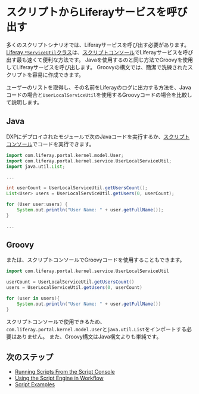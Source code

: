 # スクリプトからLiferayサービスを呼び出す

多くのスクリプトシナリオでは、Liferayサービスを呼び出す必要があります。 [Liferay `*ServiceUtil`クラス](https://docs.liferay.com/dxp/portal/7.2-latest/javadocs/portal-kernel/)は、[スクリプトコンソール](./running-scripts-from-the-script-console.md)でLiferayサービスを呼び出す最も速くて便利な方法です。 Javaを使用するのと同じ方法でGroovyを使用してLiferayサービスを呼び出します。 Groovyの構文では、簡潔で洗練されたスクリプトを容易に作成できます。

ユーザーのリストを取得し、その名前をLiferayのログに出力する方法を、Javaコードの場合と`UserLocalServiceUtil`を使用するGroovyコードの場合を比較して説明します。

## Java

DXPにデプロイされたモジュールで次のJavaコードを実行するか、[スクリプトコンソール](./running-scripts-from-the-script-console.md)でコードを実行できます。

``` groovy
import com.liferay.portal.kernel.model.User;
import com.liferay.portal.kernel.service.UserLocalServiceUtil;
import java.util.List;

...

int userCount = UserLocalServiceUtil.getUsersCount();
List<User> users = UserLocalServiceUtil.getUsers(0, userCount);

for (User user:users) {
    System.out.println("User Name: " + user.getFullName());
}

...
```

## Groovy

または、スクリプトコンソールでGroovyコードを使用することもできます。

``` groovy
import com.liferay.portal.kernel.service.UserLocalServiceUtil

userCount = UserLocalServiceUtil.getUsersCount()
users = UserLocalServiceUtil.getUsers(0, userCount)

for (user in users){
    System.out.println("User Name: " + user.getFullName())
}
```

スクリプトコンソールで使用できるため、`com.liferay.portal.kernel.model.User`と`java.util.List`をインポートする必要はありません。 また、Groovy構文はJava構文よりも単純です。

## 次のステップ

  - [Running Scripts From the Script Console](./running-scripts-from-the-script-console.md)
  - [Using the Script Engine in Workflow](./using-the-script-engine-in-workflow.md)
  - [Script Examples](./script-examples.md)
